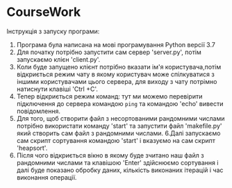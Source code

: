 
# CourseWork

Інструкція з запуску програми:

1. Програма була написана на мові програмування Python версії 3.7
2. Для початку потрібно запустити сам сервер 'server.py', потім запускаємо клієн 'client.py'.
3. Коли буде запущено клієнт потрібно вказати ім'я користувача,потім відкриється режим чату в якому користувач може спілкуватися з іншими користувачами цього сервера, для виходу з чату потрімно натиснути клавіші 'Ctrl +C'.
4. Тепер відкриється режим команд: тут ми можемо перевірити підключення до сервера командою `ping` та командою 'echo' вивести повідомлення.
5. Для того, щоб створити файл з несортованими рандомними числами потрібно використати команду 'start' та запустити файл 'makefile.py' який створить сам файл з рандомними числами.
6.Далі запускаємо сам скрипт сортування командою 'start' і вказуємо на сам скрипт 'heapsort'.
7. Після чого відкриється вікно в якому буде зчитано наш файл з рандомними числами та клавішою 'Enter' здійснюємо сортування і далі буде показано обробку даних, кількість виконаних ітерацій і час виконання операції. 

